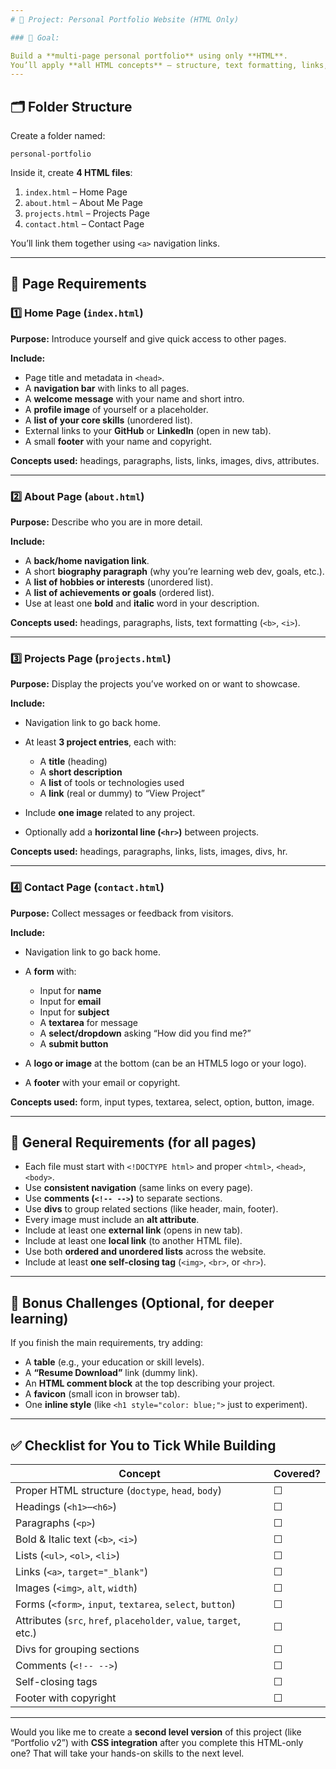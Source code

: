 ```yaml
---
# 💼 Project: Personal Portfolio Website (HTML Only)

### 🧠 Goal:

Build a **multi-page personal portfolio** using only **HTML**.
You’ll apply **all HTML concepts** — structure, text formatting, links, images, lists, forms, and attributes — in a real-world project.
---
```


## 🗂 Folder Structure

Create a folder named:

```
personal-portfolio
```

Inside it, create **4 HTML files**:

1. `index.html` – Home Page
2. `about.html` – About Me Page
3. `projects.html` – Projects Page
4. `contact.html` – Contact Page

You’ll link them together using `<a>` navigation links.

---

## 🔹 Page Requirements

### 1️⃣ Home Page (`index.html`)

**Purpose:** Introduce yourself and give quick access to other pages.

**Include:**

- Page title and metadata in `<head>`.
- A **navigation bar** with links to all pages.
- A **welcome message** with your name and short intro.
- A **profile image** of yourself or a placeholder.
- A **list of your core skills** (unordered list).
- External links to your **GitHub** or **LinkedIn** (open in new tab).
- A small **footer** with your name and copyright.

**Concepts used:** headings, paragraphs, lists, links, images, divs, attributes.

---

### 2️⃣ About Page (`about.html`)

**Purpose:** Describe who you are in more detail.

**Include:**

- A **back/home navigation link**.
- A short **biography paragraph** (why you’re learning web dev, goals, etc.).
- A **list of hobbies or interests** (unordered list).
- A **list of achievements or goals** (ordered list).
- Use at least one **bold** and **italic** word in your description.

**Concepts used:** headings, paragraphs, lists, text formatting (`<b>`, `<i>`).

---

### 3️⃣ Projects Page (`projects.html`)

**Purpose:** Display the projects you’ve worked on or want to showcase.

**Include:**

- Navigation link to go back home.
- At least **3 project entries**, each with:

  - A **title** (heading)
  - A **short description**
  - A **list** of tools or technologies used
  - A **link** (real or dummy) to “View Project”

- Include **one image** related to any project.
- Optionally add a **horizontal line (`<hr>`)** between projects.

**Concepts used:** headings, paragraphs, links, lists, images, divs, hr.

---

### 4️⃣ Contact Page (`contact.html`)

**Purpose:** Collect messages or feedback from visitors.

**Include:**

- Navigation link to go back home.
- A **form** with:

  - Input for **name**
  - Input for **email**
  - Input for **subject**
  - A **textarea** for message
  - A **select/dropdown** asking “How did you find me?”
  - A **submit button**

- A **logo or image** at the bottom (can be an HTML5 logo or your logo).
- A **footer** with your email or copyright.

**Concepts used:** form, input types, textarea, select, option, button, image.

---

## 🔹 General Requirements (for all pages)

- Each file must start with `<!DOCTYPE html>` and proper `<html>`, `<head>`, `<body>`.
- Use **consistent navigation** (same links on every page).
- Use **comments (`<!-- -->`)** to separate sections.
- Use **divs** to group related sections (like header, main, footer).
- Every image must include an **alt attribute**.
- Include at least one **external link** (opens in new tab).
- Include at least one **local link** (to another HTML file).
- Use both **ordered and unordered lists** across the website.
- Include at least **one self-closing tag** (`<img>`, `<br>`, or `<hr>`).

---

## 🎯 Bonus Challenges (Optional, for deeper learning)

If you finish the main requirements, try adding:

- A **table** (e.g., your education or skill levels).
- A **“Resume Download”** link (dummy link).
- An **HTML comment block** at the top describing your project.
- A **favicon** (small icon in browser tab).
- One **inline style** (like `<h1 style="color: blue;">` just to experiment).

---

## ✅ Checklist for You to Tick While Building

| Concept                                                            | Covered? |
| ------------------------------------------------------------------ | -------- |
| Proper HTML structure (`doctype`, `head`, `body`)                  | ☐        |
| Headings (`<h1>`–`<h6>`)                                           | ☐        |
| Paragraphs (`<p>`)                                                 | ☐        |
| Bold & Italic text (`<b>`, `<i>`)                                  | ☐        |
| Lists (`<ul>`, `<ol>`, `<li>`)                                     | ☐        |
| Links (`<a>`, `target="_blank"`)                                   | ☐        |
| Images (`<img>`, `alt`, `width`)                                   | ☐        |
| Forms (`<form>`, `input`, `textarea`, `select`, `button`)          | ☐        |
| Attributes (`src`, `href`, `placeholder`, `value`, `target`, etc.) | ☐        |
| Divs for grouping sections                                         | ☐        |
| Comments (`<!-- -->`)                                              | ☐        |
| Self-closing tags                                                  | ☐        |
| Footer with copyright                                              | ☐        |

---

Would you like me to create a **second level version** of this project (like “Portfolio v2”) with **CSS integration** after you complete this HTML-only one?
That will take your hands-on skills to the next level.

